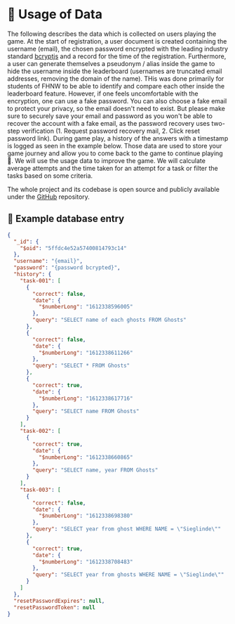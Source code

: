 # 🔐 Usage of Data

The following describes the data which is collected on users playing the game.
At the start of registration, a user document is created containing the username (email), the chosen password encrypted
with the leading industry standard [bcryptjs](https://www.npmjs.com/package/bcryptjs) and a
record for the time of the registration. Furthermore, a user can generate themselves a pseudonym / alias inside the game
to hide the username inside the leaderboard (usernames are truncated email addresses, removing the domain of the name).
THis was done primarily for students of FHNW to be able to identify and compare each other inside the leaderboard
feature. However, if one feels uncomfortable with the encryption, one can use a fake password. You can also choose a
fake email to protect your privacy, so the email doesn't need to exist. But please make sure to securely save your email
and
password as you won't be able to recover the account with a fake email, as the password recovery uses two-step
verification (1. Request
password recovery mail, 2. Click reset password link). During game play, a history of the answers with a timestamp is
logged as seen in the example below. Those data are used to store your game journey and allow you to come back to the
game to continue playing 🙂. We will use the usage data to improve the game. We will calculate average attempts and the
time taken for an attempt for a task or filter the tasks based on some criteria.

The whole project and its codebase is open source and publicly available under
the [GitHub](https://github.com/FHNW-SQL-Training-Game/) repository.

## 📃 Example database entry

```json
{
  "_id": {
    "$oid": "5ffdc4e52a57400814793c14"
  },
  "username": "{email}",
  "password": "{password bcrypted}",
  "history": {
    "task-001": [
      {
        "correct": false,
        "date": {
          "$numberLong": "1612338596005"
        },
        "query": "SELECT name of each ghosts FROM Ghosts"
      },
      {
        "correct": false,
        "date": {
          "$numberLong": "1612338611266"
        },
        "query": "SELECT * FROM Ghosts"
      },
      {
        "correct": true,
        "date": {
          "$numberLong": "1612338617716"
        },
        "query": "SELECT name FROM Ghosts"
      }
    ],
    "task-002": [
      {
        "correct": true,
        "date": {
          "$numberLong": "1612338660865"
        },
        "query": "SELECT name, year FROM Ghosts"
      }
    ],
    "task-003": [
      {
        "correct": false,
        "date": {
          "$numberLong": "1612338698380"
        },
        "query": "SELECT year from ghost WHERE NAME = \"Sieglinde\""
      },
      {
        "correct": true,
        "date": {
          "$numberLong": "1612338708483"
        },
        "query": "SELECT year from ghosts WHERE NAME = \"Sieglinde\""
      }
    ]
  },
  "resetPasswordExpires": null,
  "resetPasswordToken": null
}
```
